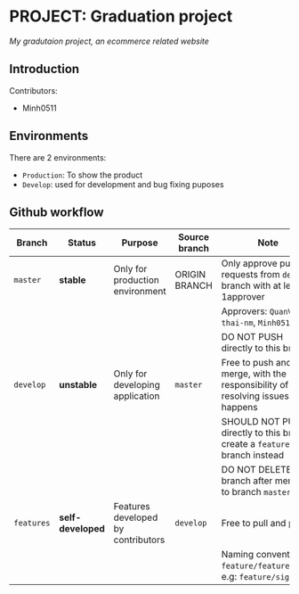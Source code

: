 # PROJECT: Graduation project

*My gradutaion project, an ecommerce related website*

## Introduction

Contributors:
- Minh0511

## Environments
There are 2 environments:
- `Production`: To show the product
- `Develop`: used for development and bug fixing puposes
## Github workflow

| Branch     | Status             | Purpose                            | Source branch | Note                                                                           |
| ---------- | ------------------ | ---------------------------------- | ------------- | ------------------------------------------------------------------------------ |
| `master`   | __stable__         | Only for production environment    | ORIGIN BRANCH | Only approve pull requests from `develop` branch with at least 1approver       |
|            |                    |                                    |               | Approvers: `QuanVo308`, `thai-nm`, `Minh0511`                                  |
|            |                    |                                    |               | DO NOT PUSH directly to this branch                                            |
| `develop`  | __unstable__       | Only for developing application    | `master`      | Free to push and merge, with the responsibility of resolving issues if happens |
|            |                    |                                    |               | SHOULD NOT PUSH directly to this branch, create a `feature` branch instead     |
|            |                    |                                    |               | DO NOT DELETE this branch after merging to branch `master`                     |
| `features` | __self-developed__ | Features developed by contributors | `develop`     | Free to pull and push                                                          |
|            |                    |                                    |               | Naming convention: `feature/feature_name`, e.g: `feature/signup`               |
